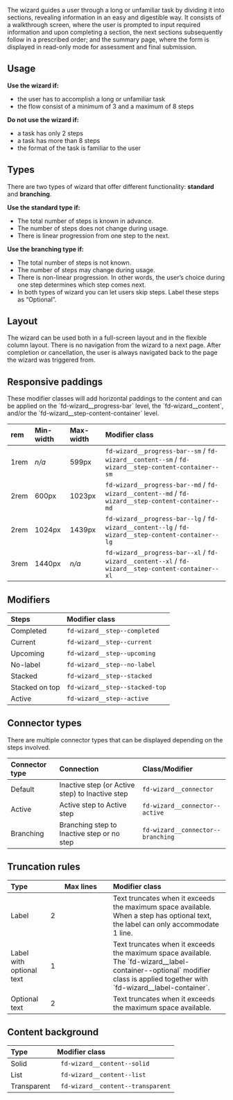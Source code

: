 The wizard guides a user through a long or unfamiliar task by dividing it into sections, revealing information in an
easy and digestible way.
It consists of a walkthrough screen, where the user is prompted to input required information and upon completing a
section, the next sections subsequently follow in a prescribed order; and the summary page, where the form is displayed
in read-only mode for assessment and final submission.

## Usage

**Use the wizard if:**

- the user has to accomplish a long or unfamiliar task
- the flow consist of a minimum of 3 and a maximum of 8 steps

**Do not use the wizard if:**

- a task has only 2 steps
- a task has more than 8 steps
- the format of the task is familiar to the user

## Types

There are two types of wizard that offer different functionality: **standard** and **branching**.

**Use the standard type if:**

- The total number of steps is known in advance.
- The number of steps does not change during usage.
- There is linear progression from one step to the next.

**Use the branching type if:**

- The total number of steps is not known.
- The number of steps may change during usage.
- There is non-linear progression. In other words, the user’s choice during one step determines which step comes next.
- In both types of wizard you can let users skip steps. Label these steps as “Optional”.

## Layout

The wizard can be used both in a full-screen layout and in the flexible column layout. There is no navigation from the
wizard to a next page. After completion or cancellation, the user is always navigated back to the page the wizard was
triggered from.

## Responsive paddings

These modifier classes will add horizontal paddings to the content and can be applied on the \`fd-wizard__progress-bar\`
level, the \`fd-wizard__content\`, and/or the \`fd-wizard__step-content-container\` level.

| **rem** | **Min-width** | **Max-width** | **Modifier class**                                                                                 |
|:--------|:--------------|:--------------|:---------------------------------------------------------------------------------------------------|
| 1rem    | _n/a_         | 599px         | `fd-wizard__progress-bar--sm` / `fd-wizard__content--sm` / `fd-wizard__step-content-container--sm` |
| 2rem    | 600px         | 1023px        | `fd-wizard__progress-bar--md` / `fd-wizard__content--md` / `fd-wizard__step-content-container--md` |
| 2rem    | 1024px        | 1439px        | `fd-wizard__progress-bar--lg` / `fd-wizard__content--lg` / `fd-wizard__step-content-container--lg` |
| 3rem    | 1440px        | _n/a_         | `fd-wizard__progress-bar--xl` / `fd-wizard__content--xl` / `fd-wizard__step-content-container--xl` |

## Modifiers

| **Steps**      | **Modifier class**             |
|:---------------|:-------------------------------|
| Completed      | `fd-wizard__step--completed`   |
| Current        | `fd-wizard__step--current`     |
| Upcoming       | `fd-wizard__step--upcoming`    |
| No-label       | `fd-wizard__step--no-label`    |
| Stacked        | `fd-wizard__step--stacked`     |
| Stacked on top | `fd-wizard__step--stacked-top` |
| Active         | `fd-wizard__step--active`      |

## Connector types

There are multiple connector types that can be displayed depending on the steps involved.

| **Connector type** | **Connection**                                  | **Class/Modifier**                |
|:-------------------|:------------------------------------------------|:----------------------------------|
| Default            | Inactive step (or Active step) to Inactive step | `fd-wizard__connector`            |
| Active             | Active step to Active step                      | `fd-wizard__connector--active`    |
| Branching          | Branching step to Inactive step or no step      | `fd-wizard__connector--branching` |

## Truncation rules

| **Type**                 | <div style="min-width: 6rem; margin-left: 2rem;">**Max lines** | **Modifier class**                                                                                                                                                               |
|:-------------------------|:---------------------------------------------------------------|:---------------------------------------------------------------------------------------------------------------------------------------------------------------------------------|
| Label                    | 2                                                              | Text truncates when it exceeds the maximum space available. When a step has optional text, the label can only accommodate 1 line.                                                |
| Label with optional text | 1                                                              | Text truncates when it exceeds the maximum space available. The \`fd-wizard__label-container--optional\` modifier class is applied together with \`fd-wizard__label-container\`. |
| Optional text            | 2                                                              | Text truncates when it exceeds the maximum space available.                                                                                                                      |

## Content background

| **Type**    | **Modifier class**                 |
|:------------|:-----------------------------------|
| Solid       | ` fd-wizard__content--solid`       |
| List        | ` fd-wizard__content--list`        |
| Transparent | ` fd-wizard__content--transparent` |
